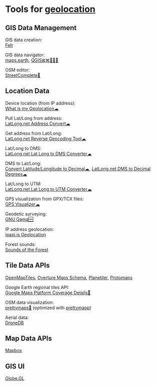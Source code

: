 
# Tools for [geolocation](https://trendless.tech/gps)

## GIS Data Management

GIS data creation:  
[Felt](https://felt.com/)

GIS data navigator:  
[maps.earth](https://about.maps.earth/),
[QGIS⊞⌘🐧🍎🤖](https://www.qgis.org/en/site/)

OSM editor:  
[StreetComplete🤖](https://streetcomplete.app/)

## Location Data

Device location (from IP address):  
[What is my Geolocation☁](https://webbrowsertools.com/geolocation/)

Pull Lat/Long from address:  
[LatLong.net Address Convert☁](https://www.latlong.net/convert-address-to-lat-long.html)

Get address from Lat/Long:  
[LatLong.net Reverse Geocoding Tool☁](https://www.latlong.net/Show-Latitude-Longitude.html)

Lat/Long to DMS:  
[LatLong.net Lat Long to DMS Converter☁](https://www.latlong.net/lat-long-dms.html)

DMS to Lat/Long:  
[Convert Latitude/Longitude to Decimal☁](https://andrew.hedges.name/experiments/convert_lat_long/),
[LatLong.net DMS to Decimal Degrees☁](https://www.latlong.net/degrees-minutes-seconds-to-decimal-degrees)

Lat/Long to UTM:  
[LatLong.net Lat Long to UTM Converter☁](https://www.latlong.net/lat-long-utm.html)

GPS visualization from GPX/TCX files:  
[GPS Visualizer☁](https://www.gpsvisualizer.com/)

Geodetic surveying:  
[GNU Gama🆓](https://www.gnu.org/software/gama/)

IP address geolocation:  
[ipapi.is Geolocation](https://ipapi.is/geolocation.html)

Forest sounds:  
[Sounds of the Forest](https://timberfestival.org.uk/soundsoftheforest-soundmap/)

## Tile Data APIs

[OpenMapTiles](https://openmaptiles.org/),
[Overture Maps Schema](https://docs.overturemaps.org/),
[Planetiler](https://github.com/onthegomap/planetiler),
[Protomaps](https://docs.protomaps.com/)

Google Earth regional tiles API:  
[Google Maps Platform Coverage Details🧛](https://developers.google.com/maps/coverage)

OSM data visualization:  
[prettymaps🐍](https://github.com/marceloprates/prettymaps) (optimized with [prettymapp](https://github.com/chrieke/prettymapp))

Aerial data:  
[DroneDB](https://docs.dronedb.app/)

## Map Data APIs

[Mapbox](https://www.mapbox.com/)

## GIS UI

[Globe.GL](https://globe.gl/)
